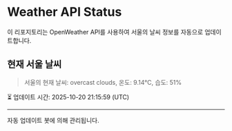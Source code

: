 
# Weather API Status

이 리포지토리는 OpenWeather API를 사용하여 서울의 날씨 정보를 자동으로 업데이트합니다.

## 현재 서울 날씨
> 서울의 현재 날씨: overcast clouds, 온도: 9.14°C, 습도: 51%

⏳ 업데이트 시간: 2025-10-20 21:15:59 (UTC)

---
자동 업데이트 봇에 의해 관리됩니다.
